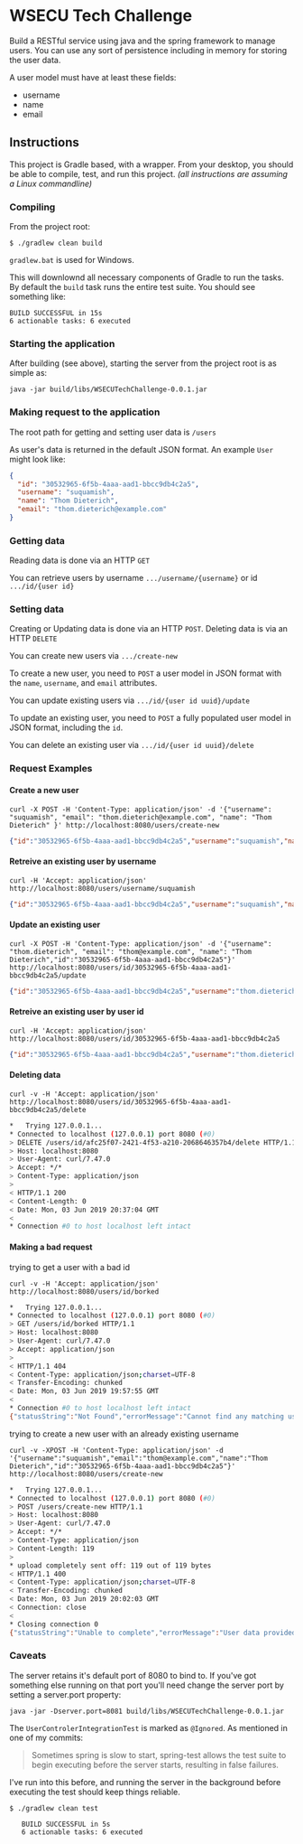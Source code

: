 # WSECU Tech Challenge

Build a RESTful service using java and the spring framework to manage users. You can use any sort of persistence including in memory for storing the user data.

A user model must have at least these fields:
   - username
   - name
   - email
   
## Instructions

This project is Gradle based, with a wrapper.  From your desktop, you should be able to compile, test, and run this project.
_(all instructions are assuming a Linux commandline)_

### Compiling

From the project root:
```
$ ./gradlew clean build
```
`gradlew.bat` is used for Windows.

This will downlownd all necessary components of Gradle to run the tasks. By default the `build` task runs the entire test suite. You should see something like:

```
BUILD SUCCESSFUL in 15s
6 actionable tasks: 6 executed
```

### Starting the application

After building (see above), starting the server from the project root is as simple as:

```
java -jar build/libs/WSECUTechChallenge-0.0.1.jar
```

### Making request to the application

The root path for getting and setting user data is `/users`

As user's data is returned in the default JSON format.  An example `User` might look like:
```json
{
  "id": "30532965-6f5b-4aaa-aad1-bbcc9db4c2a5",
  "username": "suquamish",
  "name": "Thom Dieterich",
  "email": "thom.dieterich@example.com"
}
```

### Getting data

Reading data is done via an HTTP `GET`

You can retrieve users by username `.../username/{username}` or id `.../id/{user id}`

### Setting data

Creating or Updating data is done via an HTTP `POST`. Deleting data is via an HTTP `DELETE`

You can create new users via `.../create-new`

To create a new user, you need to `POST` a user model in JSON format with the `name`, `username`, and `email` attributes.

You can update existing users via `.../id/{user id uuid}/update`

To update an existing user, you need to `POST` a fully populated user model in JSON format, including the `id`.

You can delete an existing user via `.../id/{user id uuid}/delete` 

### Request Examples

#### Create a new user
`curl -X POST -H 'Content-Type: application/json' -d '{"username": "suquamish", "email": "thom.dieterich@example.com", "name": "Thom Dieterich" }' http://localhost:8080/users/create-new`
```json
{"id":"30532965-6f5b-4aaa-aad1-bbcc9db4c2a5","username":"suquamish","name":"Thom Dieterich","email":"thom.dieterich@example.com"}
```
#### Retreive an existing user by username
`curl -H 'Accept: application/json' http://localhost:8080/users/username/suquamish`
```json
{"id":"30532965-6f5b-4aaa-aad1-bbcc9db4c2a5","username":"suquamish","name":"Thom Dieterich","email":"thom.dieterich@example.com"}
```

#### Update an existing user
`curl -X POST -H 'Content-Type: application/json' -d '{"username": "thom.dieterich", "email": "thom@example.com", "name": "Thom Dieterich","id":"30532965-6f5b-4aaa-aad1-bbcc9db4c2a5"}' http://localhost:8080/users/id/30532965-6f5b-4aaa-aad1-bbcc9db4c2a5/update`
```json
{"id":"30532965-6f5b-4aaa-aad1-bbcc9db4c2a5","username":"thom.dieterich","name":"Thom Dieterich","email":"thom@example.com"}
```

#### Retreive an existing user by user id
`curl -H 'Accept: application/json' http://localhost:8080/users/id/30532965-6f5b-4aaa-aad1-bbcc9db4c2a5`
```json
{"id":"30532965-6f5b-4aaa-aad1-bbcc9db4c2a5","username":"thom.dieterich","name":"Thom Dieterich","email":"thom@example.com"}
```

#### Deleting data
`curl -v -H 'Accept: application/json' http://localhost:8080/users/id/30532965-6f5b-4aaa-aad1-bbcc9db4c2a5/delete`
```bash
*   Trying 127.0.0.1...
* Connected to localhost (127.0.0.1) port 8080 (#0)
> DELETE /users/id/afc25f07-2421-4f53-a210-2068646357b4/delete HTTP/1.1
> Host: localhost:8080
> User-Agent: curl/7.47.0
> Accept: */*
> Content-Type: application/json
> 
< HTTP/1.1 200 
< Content-Length: 0
< Date: Mon, 03 Jun 2019 20:37:04 GMT
< 
* Connection #0 to host localhost left intact
```

#### Making a bad request

trying to get a user with a bad id

`curl -v -H 'Accept: application/json' http://localhost:8080/users/id/borked`
```bash
*   Trying 127.0.0.1...
* Connected to localhost (127.0.0.1) port 8080 (#0)
> GET /users/id/borked HTTP/1.1
> Host: localhost:8080
> User-Agent: curl/7.47.0
> Accept: application/json
> 
< HTTP/1.1 404 
< Content-Type: application/json;charset=UTF-8
< Transfer-Encoding: chunked
< Date: Mon, 03 Jun 2019 19:57:55 GMT
< 
* Connection #0 to host localhost left intact
{"statusString":"Not Found","errorMessage":"Cannot find any matching user"}
```

trying to create a new user with an already existing username

`curl -v -XPOST -H 'Content-Type: application/json' -d '{"username":"suquamish","email":"thom@example.com","name":"Thom Dieterich","id":"30532965-6f5b-4aaa-aad1-bbcc9db4c2a5"}' http://localhost:8080/users/create-new`
```bash
*   Trying 127.0.0.1...
* Connected to localhost (127.0.0.1) port 8080 (#0)
> POST /users/create-new HTTP/1.1
> Host: localhost:8080
> User-Agent: curl/7.47.0
> Accept: */*
> Content-Type: application/json
> Content-Length: 119
> 
* upload completely sent off: 119 out of 119 bytes
< HTTP/1.1 400 
< Content-Type: application/json;charset=UTF-8
< Transfer-Encoding: chunked
< Date: Mon, 03 Jun 2019 20:02:03 GMT
< Connection: close
< 
* Closing connection 0
{"statusString":"Unable to complete","errorMessage":"User data provided must be unique"}
```

### Caveats

The server retains it's default port of 8080 to bind to. If you've got something else running on that port you'll need change the server port by setting a server.port property:

`java -jar -Dserver.port=8081 build/libs/WSECUTechChallenge-0.0.1.jar`

The `UserControlerIntegrationTest` is marked as `@Ignored`.  As mentioned in one of my commits:

> Sometimes spring is slow to start, spring-test allows the test suite to
> begin executing before the server starts, resulting in false failures.

I've run into this before, and running the server in the background before
executing the test should keep things reliable.

```
$ ./gradlew clean test

   BUILD SUCCESSFUL in 5s
   6 actionable tasks: 6 executed
```